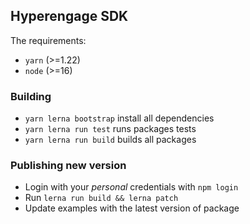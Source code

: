 ## Hyperengage SDK

The requirements: 
 * `yarn` (>=1.22)
 * `node` (>=16)

### Building

* `yarn lerna bootstrap` install all dependencies
* `yarn lerna run test` runs packages tests
* `yarn lerna run build` builds all packages

### Publishing new version

* Login with your *personal* credentials with `npm login`
* Run `lerna run build && lerna patch`
* Update examples with the latest version of package

